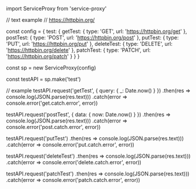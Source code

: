 import ServiceProxy from 'service-proxy'

// text example
// https://httpbin.org/

const config = {
  test: {
    getTest: {
      type: 'GET',
      url: 'https://httpbin.org/get'
    },
    postTest: {
      type: 'POST',
      url: 'https://httpbin.org/post'
    },
    putTest: {
      type: 'PUT',
      url: 'https://httpbin.org/put'
    },
    deleteTest: {
      type: 'DELETE',
      url: 'https://httpbin.org/delete'
    },
    patchTest: {
      type: 'PATCH',
      url: 'https://httpbin.org/patch'
    }
  }
}

const sp = new ServiceProxy(config)

const testAPI = sp.make('test')

// example
testAPI.request('getTest', {
    query: {
      _: Date.now()
    }
  })
  .then(res => console.log(JSON.parse(res.text)))
  .catch(error => console.error('get.catch.error', error))

testAPI.request('postTest', {
    data: {
      now: Date.now()
    }
  })
  .then(res => console.log(JSON.parse(res.text)))
  .catch(error => console.error('post.catch.error', error))

testAPI.request('putTest')
  .then(res => console.log(JSON.parse(res.text)))
  .catch(error => console.error('put.catch.error', error))

testAPI.request('deleteTest')
  .then(res => console.log(JSON.parse(res.text)))
  .catch(error => console.error('delete.catch.error', error))

testAPI.request('patchTest')
  .then(res => console.log(JSON.parse(res.text)))
  .catch(error => console.error('patch.catch.error', error))
